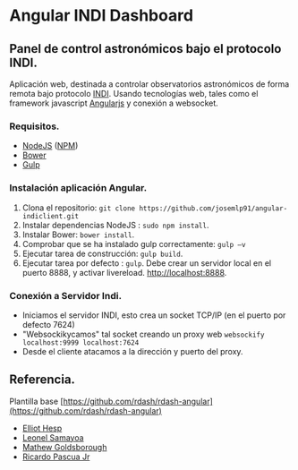# Angular INDI Dashboard

## Panel de control astronómicos bajo el protocolo INDI.

Aplicación web, destinada a controlar observatorios astronómicos de forma remota bajo protocolo [INDI](http://indilib.org/).
Usando tecnologías web, tales como el framework javascript [Angularjs](https://angularjs.org/) y conexión a websocket.


### Requisitos.
* [NodeJS](http://nodejs.org/) ([NPM](https://www.npmjs.org/))
* [Bower](http://bower.io)
* [Gulp](http://gulpjs.com)

### Instalación aplicación Angular.
1. Clona el repositorio: `git clone https://github.com/josemlp91/angular-indiclient.git`
2. Instalar dependencias NodeJS : `sudo npm install`.
3. Instalar Bower: `bower install`.
4. Comprobar que se ha instalado gulp correctamente: `gulp –v`
5. Ejecutar tarea de construcción: `gulp build`.
6. Ejecutar tarea por defecto : `gulp`.  Debe crear un servidor local en el puerto 8888, y activar livereload.
 [http://localhost:8888](http://localhost:8888).


### Conexión a Servidor Indi.

* Iniciamos el servidor INDI, esto crea un socket TCP/IP (en el puerto por defecto 7624)
* "Websockikycamos" tal socket creando un proxy web ``websockify localhost:9999 localhost:7624``
* Desde el cliente atacamos a la dirección y puerto del proxy.


## Referencia.

Plantilla base [https://github.com/rdash/rdash-angular](https://github.com/rdash/rdash-angular)

* [Elliot Hesp](https://github.com/Ehesp)
* [Leonel Samayoa](https://github.com/lsamayoa)
* [Mathew Goldsborough](https://github.com/mgoldsborough)
* [Ricardo Pascua Jr](https://github.com/rdpascua)
